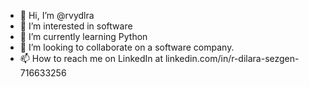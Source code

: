 - 👋 Hi, I’m @rvydlra
- 👀 I’m interested in software
- 🌱 I’m currently learning Python
- 💞️ I’m looking to collaborate on a software company.
- 📫 How to reach me on LinkedIn at 
linkedin.com/in/r-dilara-sezgen-716633256

<!---
rvydlra/rvydlra is a ✨ special ✨ repository because its `README.md` (this file) appears on your GitHub profile.
You can click the Preview link to take a look at your changes.
--->
